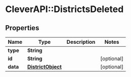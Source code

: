 # CleverAPI::DistrictsDeleted

## Properties
Name | Type | Description | Notes
------------ | ------------- | ------------- | -------------
**type** | **String** |  | 
**id** | **String** |  | [optional] 
**data** | [**DistrictObject**](DistrictObject.md) |  | [optional] 


